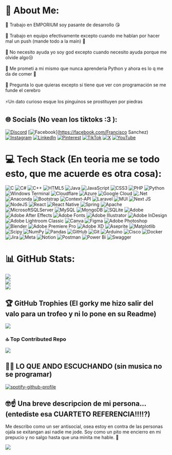 # 💫 About Me:
🔭 Trabajo en EMPORIUM soy pasante de desarrollo 😘<br><br>👯 Trabajo en equipo efectivamente excepto cuando me hablan por hacer mal un push (mande todo a la main) 🙌<br><br>🤝 No necesito ayuda yo soy god excepto cuando necesito ayuda porque me olvide algo😒<br><br>🌱 Me prometi a mi mismo que nunca aprenderia Python y ahora es lo q me da de comer 🍕<br><br>💬 Pregunta lo que quieras excepto si tiene que ver con programación se me funde el cerebro <br><br>⚡Un dato curioso esque los pinguinos se prostituyen por piedras


## 🌐 Socials (No vean los tiktoks :3 ):
[![Discord](https://img.shields.io/badge/Discord-%237289DA.svg?logo=discord&logoColor=white)](https://discord.gg/K2py5tNP) [![Facebook](https://img.shields.io/badge/Facebook-%231877F2.svg?logo=Facebook&logoColor=white)](https://facebook.com/Francisco Sanchez) [![Instagram](https://img.shields.io/badge/Instagram-%23E4405F.svg?logo=Instagram&logoColor=white)](https://instagram.com/jose_sz_24) [![LinkedIn](https://img.shields.io/badge/LinkedIn-%230077B5.svg?logo=linkedin&logoColor=white)](https://linkedin.com/in/jose-sanchez-756163189) [![Pinterest](https://img.shields.io/badge/Pinterest-%23E60023.svg?logo=Pinterest&logoColor=white)](https://pinterest.com/josesanchez200424) [![TikTok](https://img.shields.io/badge/TikTok-%23000000.svg?logo=TikTok&logoColor=white)](https://tiktok.com/@p4nchopig) [![X](https://img.shields.io/badge/X-black.svg?logo=X&logoColor=white)](https://x.com/Panchop0w0) [![YouTube](https://img.shields.io/badge/YouTube-%23FF0000.svg?logo=YouTube&logoColor=white)](https://youtube.com/@PanchoPig) 

# 💻 Tech Stack (En teoria me se todo esto, que me acuerde es otra cosa): 
![C](https://img.shields.io/badge/c-%2300599C.svg?style=for-the-badge&logo=c&logoColor=white) ![C#](https://img.shields.io/badge/c%23-%23239120.svg?style=for-the-badge&logo=csharp&logoColor=white) ![C++](https://img.shields.io/badge/c++-%2300599C.svg?style=for-the-badge&logo=c%2B%2B&logoColor=white) ![HTML5](https://img.shields.io/badge/html5-%23E34F26.svg?style=for-the-badge&logo=html5&logoColor=white) ![Java](https://img.shields.io/badge/java-%23ED8B00.svg?style=for-the-badge&logo=openjdk&logoColor=white) ![JavaScript](https://img.shields.io/badge/javascript-%23323330.svg?style=for-the-badge&logo=javascript&logoColor=%23F7DF1E) ![CSS3](https://img.shields.io/badge/css3-%231572B6.svg?style=for-the-badge&logo=css3&logoColor=white) ![PHP](https://img.shields.io/badge/php-%23777BB4.svg?style=for-the-badge&logo=php&logoColor=white) ![Python](https://img.shields.io/badge/python-3670A0?style=for-the-badge&logo=python&logoColor=ffdd54) ![Windows Terminal](https://img.shields.io/badge/Windows%20Terminal-%234D4D4D.svg?style=for-the-badge&logo=windows-terminal&logoColor=white) ![Cloudflare](https://img.shields.io/badge/Cloudflare-F38020?style=for-the-badge&logo=Cloudflare&logoColor=white) ![Azure](https://img.shields.io/badge/azure-%230072C6.svg?style=for-the-badge&logo=microsoftazure&logoColor=white) ![Google Cloud](https://img.shields.io/badge/GoogleCloud-%234285F4.svg?style=for-the-badge&logo=google-cloud&logoColor=white) ![.Net](https://img.shields.io/badge/.NET-5C2D91?style=for-the-badge&logo=.net&logoColor=white) ![Anaconda](https://img.shields.io/badge/Anaconda-%2344A833.svg?style=for-the-badge&logo=anaconda&logoColor=white) ![Bootstrap](https://img.shields.io/badge/bootstrap-%238511FA.svg?style=for-the-badge&logo=bootstrap&logoColor=white) ![Context-API](https://img.shields.io/badge/Context--Api-000000?style=for-the-badge&logo=react) ![Laravel](https://img.shields.io/badge/laravel-%23FF2D20.svg?style=for-the-badge&logo=laravel&logoColor=white) ![MUI](https://img.shields.io/badge/MUI-%230081CB.svg?style=for-the-badge&logo=mui&logoColor=white) ![Next JS](https://img.shields.io/badge/Next-black?style=for-the-badge&logo=next.js&logoColor=white) ![NodeJS](https://img.shields.io/badge/node.js-6DA55F?style=for-the-badge&logo=node.js&logoColor=white) ![React](https://img.shields.io/badge/react-%2320232a.svg?style=for-the-badge&logo=react&logoColor=%2361DAFB) ![React Native](https://img.shields.io/badge/react_native-%2320232a.svg?style=for-the-badge&logo=react&logoColor=%2361DAFB) ![Spring](https://img.shields.io/badge/spring-%236DB33F.svg?style=for-the-badge&logo=spring&logoColor=white) ![Apache](https://img.shields.io/badge/apache-%23D42029.svg?style=for-the-badge&logo=apache&logoColor=white) ![MicrosoftSQLServer](https://img.shields.io/badge/Microsoft%20SQL%20Server-CC2927?style=for-the-badge&logo=microsoft%20sql%20server&logoColor=white) ![MySQL](https://img.shields.io/badge/mysql-4479A1.svg?style=for-the-badge&logo=mysql&logoColor=white) ![MongoDB](https://img.shields.io/badge/MongoDB-%234ea94b.svg?style=for-the-badge&logo=mongodb&logoColor=white) ![SQLite](https://img.shields.io/badge/sqlite-%2307405e.svg?style=for-the-badge&logo=sqlite&logoColor=white) ![Adobe](https://img.shields.io/badge/adobe-%23FF0000.svg?style=for-the-badge&logo=adobe&logoColor=white) ![Adobe After Effects](https://img.shields.io/badge/Adobe%20After%20Effects-9999FF.svg?style=for-the-badge&logo=Adobe%20After%20Effects&logoColor=white) ![Adobe Fonts](https://img.shields.io/badge/Adobe%20Fonts-000B1D.svg?style=for-the-badge&logo=Adobe%20Fonts&logoColor=white) ![Adobe Illustrator](https://img.shields.io/badge/adobe%20illustrator-%23FF9A00.svg?style=for-the-badge&logo=adobe%20illustrator&logoColor=white) ![Adobe InDesign](https://img.shields.io/badge/Adobe%20InDesign-49021F?style=for-the-badge&logo=adobeindesign&logoColor=FF3366) ![Adobe Lightroom Classic](https://img.shields.io/badge/Adobe%20Lightroom%20Classic-31A8FF.svg?style=for-the-badge&logo=Adobe%20Lightroom%20Classic&logoColor=white) ![Canva](https://img.shields.io/badge/Canva-%2300C4CC.svg?style=for-the-badge&logo=Canva&logoColor=white) ![Figma](https://img.shields.io/badge/figma-%23F24E1E.svg?style=for-the-badge&logo=figma&logoColor=white) ![Adobe Photoshop](https://img.shields.io/badge/adobe%20photoshop-%2331A8FF.svg?style=for-the-badge&logo=adobe%20photoshop&logoColor=white) ![Blender](https://img.shields.io/badge/blender-%23F5792A.svg?style=for-the-badge&logo=blender&logoColor=white) ![Adobe Premiere Pro](https://img.shields.io/badge/Adobe%20Premiere%20Pro-9999FF.svg?style=for-the-badge&logo=Adobe%20Premiere%20Pro&logoColor=white) ![Adobe XD](https://img.shields.io/badge/Adobe%20XD-470137?style=for-the-badge&logo=Adobe%20XD&logoColor=#FF61F6) ![Aseprite](https://img.shields.io/badge/Aseprite-FFFFFF?style=for-the-badge&logo=Aseprite&logoColor=#7D929E) ![Matplotlib](https://img.shields.io/badge/Matplotlib-%23ffffff.svg?style=for-the-badge&logo=Matplotlib&logoColor=black) ![Scipy](https://img.shields.io/badge/SciPy-%230C55A5.svg?style=for-the-badge&logo=scipy&logoColor=%white) ![NumPy](https://img.shields.io/badge/numpy-%23013243.svg?style=for-the-badge&logo=numpy&logoColor=white) ![Pandas](https://img.shields.io/badge/pandas-%23150458.svg?style=for-the-badge&logo=pandas&logoColor=white) ![GitHub](https://img.shields.io/badge/github-%23121011.svg?style=for-the-badge&logo=github&logoColor=white) ![Git](https://img.shields.io/badge/git-%23F05033.svg?style=for-the-badge&logo=git&logoColor=white) ![Arduino](https://img.shields.io/badge/-Arduino-00979D?style=for-the-badge&logo=Arduino&logoColor=white) ![Cisco](https://img.shields.io/badge/cisco-%23049fd9.svg?style=for-the-badge&logo=cisco&logoColor=black) ![Docker](https://img.shields.io/badge/docker-%230db7ed.svg?style=for-the-badge&logo=docker&logoColor=white) ![Jira](https://img.shields.io/badge/jira-%230A0FFF.svg?style=for-the-badge&logo=jira&logoColor=white) ![Meta](https://img.shields.io/badge/Meta-%230467DF.svg?style=for-the-badge&logo=Meta&logoColor=white) ![Notion](https://img.shields.io/badge/Notion-%23000000.svg?style=for-the-badge&logo=notion&logoColor=white) ![Postman](https://img.shields.io/badge/Postman-FF6C37?style=for-the-badge&logo=postman&logoColor=white) ![Power Bi](https://img.shields.io/badge/power_bi-F2C811?style=for-the-badge&logo=powerbi&logoColor=black) ![Swagger](https://img.shields.io/badge/-Swagger-%23Clojure?style=for-the-badge&logo=swagger&logoColor=white)
# 📊 GitHub Stats:
![](https://github-readme-stats.vercel.app/api?username=PollitoTactico&theme=dark&hide_border=false&include_all_commits=true&count_private=true)<br/>
![](https://github-readme-streak-stats.herokuapp.com/?user=PollitoTactico&theme=dark&hide_border=false)<br/>
![](https://github-readme-stats.vercel.app/api/top-langs/?username=PollitoTactico&theme=dark&hide_border=false&include_all_commits=true&count_private=true&layout=compact)

## 🏆 GitHub Trophies (El gorky me hizo salir del valo para un trofeo y ni lo pone en su Readme)
![](https://github-profile-trophy.vercel.app/?username=PollitoTactico&theme=radical&no-frame=false&no-bg=true&margin-w=4)

### 🔝 Top Contributed Repo 
![](https://github-contributor-stats.vercel.app/api?username=PollitoTactico&limit=5&theme=dark&combine_all_yearly_contributions=true)

## 😶‍🌫️ LO QUE ANDO ESCUCHANDO (sin musica no se programar)
[![spotify-github-profile](https://spotify-github-profile.kittinanx.com/api/view?uid=arcv1ig6py82rz4e768l54aqj&cover_image=true&theme=default&show_offline=false&background_color=121212&interchange=false)](https://github.com/kittinan/spotify-github-profile)

## 🤓☝️ Una breve descripcion de mi persona...(entediste esa CUARTETO REFERENCIA!!!!?)
Me describo como un ser antisocial, osea estoy en contra de las personas ojala se exitangan asi nadie me jode. Soy como un pito me encierro en mi prepucio y no salgo hasta que una minita me hable. 🐔

[![](https://visitcount.itsvg.in/api?id=PollitoTactico&icon=0&color=0)](https://visitcount.itsvg.in)
<!-- Proudly created with GPRM ( https://gprm.itsvg.in ) -->

